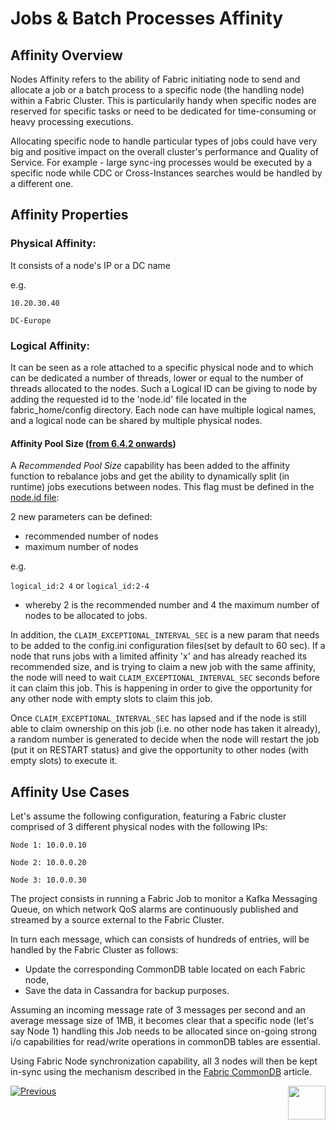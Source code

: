 # Jobs & Batch Processes Affinity


## Affinity Overview
Nodes Affinity refers to the ability of Fabric initiating node to send and allocate a job or a batch process to a specific node (the handling node) within a Fabric Cluster.
This is particularily handy when specific nodes are reserved for specific tasks or need to be dedicated for time-consuming or heavy processing executions.

Allocating specific node to handle particular types of jobs could have very big and positive impact on the overall cluster's performance and Quality of Service.
For example - large sync-ing processes would be executed by a specific node while CDC or Cross-Instances searches would be handled by a different one.


## Affinity Properties

### Physical Affinity:
It consists of a node's IP or a DC name

e.g.

```10.20.30.40```

```DC-Europe```



### Logical Affinity:
It can be seen as a role attached to a specific physical node and to which can be dedicated a number of threads, lower or equal to the number of threads allocated to the nodes.
Such a Logical ID can be giving to node by adding the requested id to the 'node.id' file located in the fabric_home/config directory.
Each node can have multiple logical names, and a logical node can be shared by multiple physical nodes.

#### Affinity Pool Size (<u>from 6.4.2 onwards</u>)

A *Recommended Pool Size* capability has been added to the affinity function to rebalance jobs and get the ability to dynamically split (in runtime) jobs executions between nodes. This flag must be defined in the [node.id file](/articles/02_fabric_architecture/05_fabric_main_configuration_files.md#nodeid): 

2 new parameters can be defined:
- recommended number of nodes
- maximum number of nodes

e.g.

```logical_id:2 4``` or ```logical_id:2-4```

- whereby 2 is the recommended number and 4 the maximum number of nodes to be allocated to jobs.

In addition, the ```CLAIM_EXCEPTIONAL_INTERVAL_SEC``` is a new param that needs to be added to the config.ini configuration files(set by default to 60 sec).
If a node that runs jobs with a limited affinity 'x' and has already reached its recommended size, and is trying to claim a new job with the same affinity, the node will need to wait ```CLAIM_EXCEPTIONAL_INTERVAL_SEC``` seconds before it can claim this job. This is happening in order to give the opportunity for any other node with empty slots to claim this job.

Once ```CLAIM_EXCEPTIONAL_INTERVAL_SEC``` has lapsed and if the node is still able to claim ownership on this job (i.e. no other node has taken it already), a random number is generated to decide when the node will restart the job (put it on RESTART status) and give the opportunity to other nodes (with empty slots) to execute it.


## Affinity Use Cases

Let's assume the following configuration, featuring a Fabric cluster comprised of 3 different physical nodes with the following IPs:

```Node 1: 10.0.0.10```

```Node 2: 10.0.0.20```

```Node 3: 10.0.0.30```


The project consists in running a Fabric Job to monitor a Kafka Messaging Queue, on which network QoS alarms are continuously published and streamed by a source external to the Fabric Cluster.

In turn each message, which can consists of hundreds of entries, will be handled by the Fabric Cluster as follows:

- Update the corresponding CommonDB table located on each Fabric node,
- Save the data in Cassandra for backup purposes.

Assuming an incoming message rate of 3 messages per second and an average message size of 1MB, it becomes clear that a specific node (let's say Node 1) handling this Job needs to be allocated since on-going strong i/o capabilities for read/write operations in commonDB tables are essential.

Using Fabric Node synchronization capability, all 3 nodes will then be kept in-sync using the mechanism described in the [Fabric CommonDB](/articles/22_reference(commonDB)_tables/04_fabric_commonDB_sync.md) article.




[![Previous](/articles/images/Previous.png)](/articles/20_jobs_and_batch_services/09_jobs_configuration.md)[<img align="right" width="60" height="54" src="/articles/images/Next.png">](/articles/20_jobs_and_batch_services/11_batch_process_overview.md)



